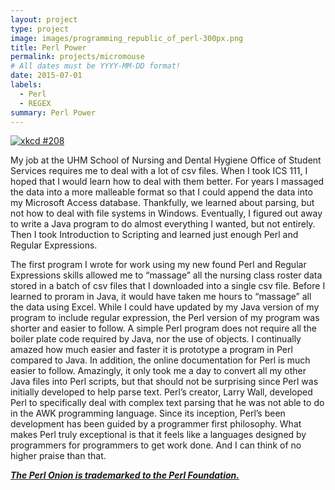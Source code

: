 ```yaml
---
layout: project
type: project
image: images/programming_republic_of_perl-300px.png
title: Perl Power
permalink: projects/micromouse
# All dates must be YYYY-MM-DD format!
date: 2015-07-01
labels:
  - Perl
  - REGEX
summary: Perl Power
---
```



[<img class="ui medium right floated rounded image" src="https://imgs.xkcd.com/comics/regular_expressions.png" alt="xkcd #208">](https://xkcd.com/208/)


My job at the UHM School of Nursing and Dental Hygiene Office of Student Services requires me to deal with a lot of csv files.  When I took ICS 111, I hoped that I would learn how to deal with them better.  For years I massaged the data into a more malleable format so that I could append the data into my Microsoft Access database.  Thankfully, we learned about parsing, but not how to deal with file systems in Windows.  Eventually, I figured out away to write a Java program to do almost everything I wanted, but not entirely.  Then I took Introduction to Scripting and learned just enough Perl and Regular Expressions.


The first program I wrote for work using my new found Perl and Regular Expressions skills allowed me to “massage” all the nursing class roster data stored in a batch of csv files that I downloaded into a single csv file.  Before I learned to proram in Java, it would have taken me hours to “massage” all the data using Excel. While I could have updated by my Java version of my program to include regular expression, the Perl version of my program was shorter and easier to follow.  A simple Perl program does not require all the boiler plate code required by Java, nor the use of objects.  I continually amazed how much easier and faster it is prototype a program in Perl compared to Java.  In addition, the online documentation for Perl is much easier to follow.  Amazingly, it only took me a day to convert all my other Java files into Perl scripts, but that should not be surprising since Perl was initially developed to help parse text.  Perl’s creator, Larry Wall, developed Perl to specifically deal with complex text parsing that he was not able to do in the AWK programming language.  Since its inception, Perl’s been development has been guided by a programmer first philosophy.  What makes Perl truly exceptional is that it feels like a languages designed by programmers for programmers to get work done.  And I can think of no higher praise than that.


[***The Perl Onion is trademarked to the Perl Foundation.***](https://www.perl.org/)
